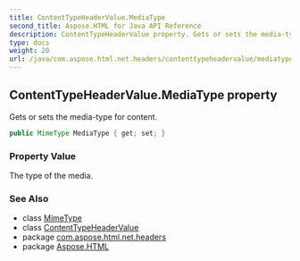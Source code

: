 ```yaml
---
title: ContentTypeHeaderValue.MediaType
second_title: Aspose.HTML for Java API Reference
description: ContentTypeHeaderValue property. Gets or sets the media-type for content
type: docs
weight: 20
url: /java/com.aspose.html.net.headers/contenttypeheadervalue/mediatype/
---
```

## ContentTypeHeaderValue.MediaType property

Gets or sets the media-type for content.

```java
public MimeType MediaType { get; set; }
```

### Property Value

The type of the media.

### See Also

* class [MimeType](../../../com.aspose.html/mimetype/)
* class [ContentTypeHeaderValue](../)
* package [com.aspose.html.net.headers](../../contenttypeheadervalue/)
* package [Aspose.HTML](../../../)
